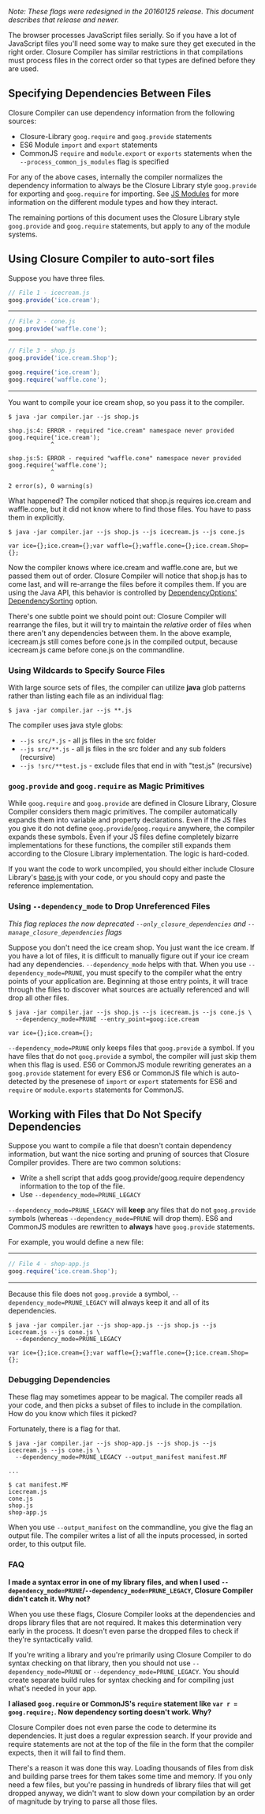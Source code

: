 *Note: These flags were redesigned in the 20160125 release. This document describes that release and newer.*

The browser processes JavaScript files serially. So if you have a lot of JavaScript files you'll need some way to make sure they get executed in the right order. Closure Compiler has similar restrictions in that compilations must process files in the correct order so that types are defined before they are used.

## Specifying Dependencies Between Files
Closure Compiler can use dependency information from the following sources:

 * Closure-Library `goog.require` and `goog.provide` statements
 * ES6 Module `import` and `export` statements
 * CommonJS `require` and `module.export` or `exports` statements when the `--process_common_js_modules` flag is specified

For any of the above cases, internally the compiler normalizes the dependency information to always be the Closure Library style `goog.provide` for exporting and `goog.require` for importing. See [JS Modules](https://github.com/google/closure-compiler/wiki/JS-Modules) for more information on the different module types and how they interact.

The remaining portions of this document uses the Closure Library style `goog.provide` and `goog.require` statements, but apply to any of the module systems.

## Using Closure Compiler to auto-sort files

Suppose you have three files.

```js
// File 1 - icecream.js
goog.provide('ice.cream');
```
----
```js
// File 2 - cone.js
goog.provide('waffle.cone');
```
----
```js
// File 3 - shop.js
goog.provide('ice.cream.Shop');

goog.require('ice.cream');
goog.require('waffle.cone');
```
----

You want to compile your ice cream shop, so you pass it to the compiler.

    $ java -jar compiler.jar --js shop.js
    
    shop.js:4: ERROR - required "ice.cream" namespace never provided
    goog.require('ice.cream');
                ^
    
    shop.js:5: ERROR - required "waffle.cone" namespace never provided
    goog.require('waffle.cone');
                ^
    
    2 error(s), 0 warning(s)

What happened? The compiler noticed that shop.js requires ice.cream and waffle.cone, but it did not know where to find those files. You have to pass them in explicitly.

    $ java -jar compiler.jar --js shop.js --js icecream.js --js cone.js
    
    var ice={};ice.cream={};var waffle={};waffle.cone={};ice.cream.Shop={};

Now the compiler knows where ice.cream and waffle.cone are, but we passed them out of order. Closure Compiler will notice that shop.js has to come last, and will re-arrange the files before it compiles them. If you are using the Java API, this behavior is controlled by [DependencyOptions' DependencySorting](http://closure-compiler.googlecode.com/git/javadoc/com/google/javascript/jscomp/DependencyOptions.html) option.

There's one subtle point we should point out: Closure Compiler will rearrange the files, but it will try to maintain the *relative* order of files when there aren't any dependencies between them. In the above example, icecream.js still comes before cone.js in the compiled output, because icecream.js came before cone.js on the commandline.

### Using Wildcards to Specify Source Files

With large source sets of files, the compiler can utilize **java** glob patterns rather than listing each file as an individual flag:

    $ java -jar compiler.jar --js **.js

The compiler uses java style globs:

 * `--js src/*.js` - all js files in the src folder
 * `--js src/**.js` - all js files in the src folder and any sub folders (recursive)
 * `--js !src/**test.js` - exclude files that end in with "test.js" (recursive)

### `goog.provide` and `goog.require` as Magic Primitives

While `goog.require` and `goog.provide` are defined in Closure Library, Closure Compiler considers them magic primitives. The compiler automatically expands them into variable and property declarations. Even if the JS files you give it do not define `goog.provide`/`goog.require` anywhere, the compiler expands these symbols. Even if your JS files define completely bizarre implementations for these functions, the compiler still expands them according to the Closure Library implementation. The logic is hard-coded. 

If you want the code to work uncompiled, you should either include Closure Library's [base.js](https://github.com/google/closure-library/blob/master/closure/goog/base.js) with your code, or you should copy and paste the reference implementation.

### Using `--dependency_mode` to Drop Unreferenced Files

*This flag replaces the now deprecated `--only_closure_dependencies`  and `--manage_closure_dependencies` flags*

Suppose you don't need the ice cream shop. You just want the ice cream. If you have a lot of files, it is difficult to manually figure out if your ice cream had any dependencies. `--dependency_mode` helps with that. When you use `--dependency_mode=PRUNE`, you must specify to the compiler what the entry points of your application are. Beginning at those entry points, it will trace through the files to discover what sources are actually referenced and will drop all other files.

    $ java -jar compiler.jar --js shop.js --js icecream.js --js cone.js \
      --dependency_mode=PRUNE --entry_point=goog:ice.cream
    
    var ice={};ice.cream={};

`--dependency_mode=PRUNE` only keeps files that `goog.provide` a symbol. If you have files that do not `goog.provide` a symbol, the compiler will just skip them when this flag is used. ES6 or CommonJS module rewriting generates an a `goog.provide` statement for every ES6 or CommonJS file which is auto-detected by the presenese of `import` or `export` statements for ES6 and `require` or `module.exports` statements for CommonJS.

## Working with Files that Do Not Specify Dependencies

Suppose you want to compile a file that doesn't contain dependency information, but want the nice sorting and pruning of sources that Closure Compiler provides. There are two common solutions:

- Write a shell script that adds goog.provide/goog.require dependency information to the top of the file.
- Use `--dependency_mode=PRUNE_LEGACY`

`--dependency_mode=PRUNE_LEGACY` will **keep** any files that do not `goog.provide` symbols (whereas `--dependency_mode=PRUNE` will drop them). ES6 and CommonJS modules are rewritten to **always** have `goog.provide` statements.

For example, you would define a new file:

----
```js
// File 4 - shop-app.js
goog.require('ice.cream.Shop');
```
----

Because this file does not `goog.provide` a symbol, `--dependency_mode=PRUNE_LEGACY` will always keep it and all of its dependencies.

    $ java -jar compiler.jar --js shop-app.js --js shop.js --js icecream.js --js cone.js \
      --dependency_mode=PRUNE_LEGACY
    
    var ice={};ice.cream={};var waffle={};waffle.cone={};ice.cream.Shop={};

### Debugging Dependencies

These flag may sometimes appear to be magical. The compiler reads all your code, and then picks a subset of files to include in the compilation. How do you know which files it picked?

Fortunately, there is a flag for that.

    $ java -jar compiler.jar --js shop-app.js --js shop.js --js icecream.js --js cone.js \
      --dependency_mode=PRUNE_LEGACY --output_manifest manifest.MF
    
    ...
    
    $ cat manifest.MF
    icecream.js
    cone.js
    shop.js
    shop-app.js

When you use `--output_manifest` on the commandline, you give the flag an output file. The compiler writes a list of all the inputs processed, in sorted order, to this output file.

### FAQ

**I made a syntax error in one of my library files, and when I used `--dependency_mode=PRUNE`/`--dependency_mode=PRUNE_LEGACY`, Closure Compiler didn't catch it. Why not?**

When you use these flags, Closure Compiler looks at the dependencies and drops library files that are not required. It makes this determination very early in the process. It doesn't even parse the dropped files to check if they're syntactically valid.

If you're writing a library and you're primarily using Closure Compiler to do syntax checking on that library, then you should not use `--dependency_mode=PRUNE` or `--dependency_mode=PRUNE_LEGACY`. You should create separate build rules for syntax checking and for compiling just what's needed in your app.

**I aliased `goog.require` or CommonJS's `require` statement like `var r = goog.require;`. Now dependency sorting doesn't work. Why?**

Closure Compiler does not even parse the code to determine its dependencies. It just does a regular expression search. If your provide and require statements are not at the top of the file in the form that the compiler expects, then it will fail to find them.

There's a reason it was done this way. Loading thousands of files from disk and building parse trees for them takes some time and memory. If you only need a few files, but you're passing in hundreds of library files that will get dropped anyway, we didn't want to slow down your compilation by an order of magnitude by trying to parse all those files.
